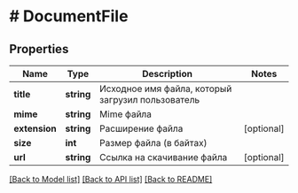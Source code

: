 # # DocumentFile

## Properties

Name | Type | Description | Notes
------------ | ------------- | ------------- | -------------
**title** | **string** | Исходное имя файла, который загрузил пользователь |
**mime** | **string** | Mime файла |
**extension** | **string** | Расширение файла | [optional]
**size** | **int** | Размер файла (в байтах) |
**url** | **string** | Ссылка на скачивание файла | [optional]

[[Back to Model list]](../../README.md#models) [[Back to API list]](../../README.md#endpoints) [[Back to README]](../../README.md)
